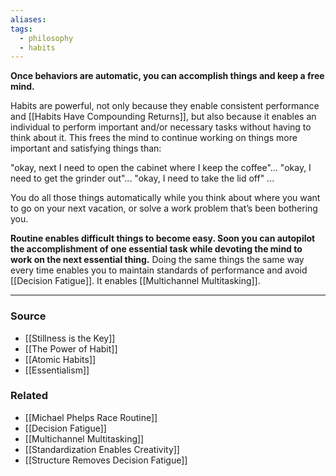 ```yaml
---
aliases: 
tags:
  - philosophy
  - habits
---
```

**Once behaviors are automatic, you can accomplish things and keep a free mind.**

Habits are powerful, not only because they enable consistent performance and [[Habits Have Compounding Returns]], but also because it enables an individual to perform important and/or necessary tasks without having to think about it. This frees the mind to continue working on things more important and satisfying things than: 

"okay, next I need to open the cabinet where I keep the coffee"...
"okay, I need to get the grinder out"...
"okay, I need to take the lid off" ...

You do all those things automatically while you think about where you want to go on your next vacation, or solve a work problem that’s been bothering you.

**Routine enables difficult things to become easy. Soon you can autopilot the accomplishment of one essential task while devoting the mind to work on the next essential thing.** Doing the same things the same way every time enables you to maintain standards of performance and avoid [[Decision Fatigue]].  It enables [[Multichannel Multitasking]]. 

---

### Source
- [[Stillness is the Key]]
- [[The Power of Habit]]
- [[Atomic Habits]]
- [[Essentialism]]

### Related
- [[Michael Phelps Race Routine]]
- [[Decision Fatigue]]
- [[Multichannel Multitasking]]
- [[Standardization Enables Creativity]]
- [[Structure Removes Decision Fatigue]]
